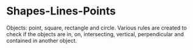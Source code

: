 # Shapes-Lines-Points
Objects: point, square, rectangle and circle. Various rules are created to check if the objects are in, on, intersecting, vertical, perpendicular and contained in another object.
